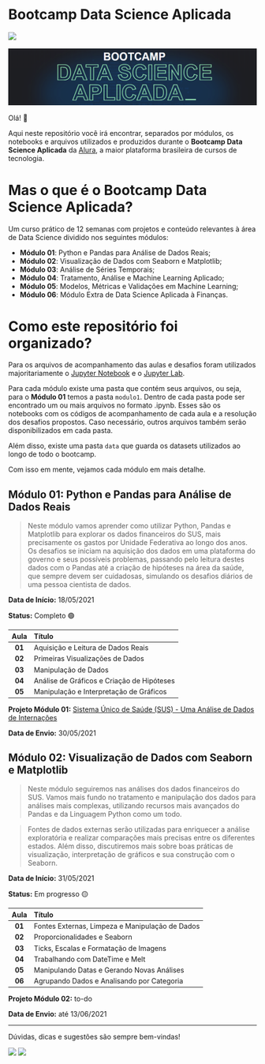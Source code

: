 # Bootcamp Data Science Aplicada

[<img src="https://img.shields.io/badge/author-Carolina%20Dias-ff69b4?style=flat-square"/>](https://github.com/diascarolina)

![](https://raw.githubusercontent.com/diascarolina/data-science-bootcamp/main/other/banner_bootcamp.png)

Olá! 👋

Aqui neste repositório você irá encontrar, separados por módulos, os notebooks e arquivos utilizados e produzidos durante o **Bootcamp Data Science Aplicada** da [Alura](https://www.youtube.com/watch?v=9muuROKRcME), a maior plataforma brasileira de cursos de tecnologia.

# Mas o que é o Bootcamp Data Science Aplicada?
Um curso prático de 12 semanas com projetos e conteúdo relevantes à área de Data Science dividido nos seguintes módulos:

- **Módulo 01**: Python e Pandas para Análise de Dados Reais;
- **Módulo 02**: Visualização de Dados com Seaborn e Matplotlib;
- **Módulo 03**: Análise de Séries Temporais;
- **Módulo 04**: Tratamento, Análise e Machine Learning Aplicado;
- **Módulo 05**: Modelos, Métricas e Validações em Machine Learning;
- **Módulo 06**: Módulo Extra de Data Science Aplicada à Finanças.

# Como este repositório foi organizado?

Para os arquivos de acompanhamento das aulas e desafios foram utilizados majoritariamente o [Jupyter Notebook](https://jupyter.org/) e o [Jupyter Lab](https://jupyterlab.readthedocs.io/en/stable/getting_started/overview.html).

Para cada módulo existe uma pasta que contém seus arquivos, ou seja, para o **Módulo 01** temos a pasta ```modulo1```. Dentro de cada pasta pode ser encontrado um ou mais arquivos no formato .ipynb. Esses são os notebooks com os códigos de acompanhamento de cada aula e a resolução dos desafios propostos. Caso necessário, outros arquivos também serão disponibilizados em cada pasta.

Além disso, existe uma pasta ```data``` que guarda os datasets utilizados ao longo de todo o bootcamp.

Com isso em mente, vejamos cada módulo em mais detalhe.

## Módulo 01: Python e Pandas para Análise de Dados Reais

> Neste módulo vamos aprender como utilizar Python, Pandas e Matplotlib para explorar os dados financeiros do SUS, mais precisamente os gastos por Unidade Federativa ao longo dos anos. Os desafios se iniciam na aquisição dos dados em uma plataforma do governo e seus possíveis problemas, passando pelo leitura destes dados com o Pandas até a criação de hipóteses na área da saúde, que sempre devem ser cuidadosas, simulando os desafios diários de uma pessoa cientista de dados.

**Data de Início:** 18/05/2021

**Status:** Completo 🟢

Aula | Título
:---:|:---
**01** | Aquisição e Leitura de Dados Reais
**02** | Primeiras Visualizações de Dados
**03** | Manipulação de Dados
**04** | Análise de Gráficos e Criação de Hipóteses
**05** | Manipulação e Interpretação de Gráficos

**Projeto Módulo 01:** [Sistema Único de Saúde (SUS) - Uma Análise de Dados de Internações](https://github.com/diascarolina/healthcare-analysis)

**Data de Envio:** 30/05/2021

## Módulo 02: Visualização de Dados com Seaborn e Matplotlib

> Neste módulo seguiremos nas análises dos dados financeiros do SUS. Vamos mais fundo no tratamento e manipulação dos dados para análises mais complexas, utilizando recursos mais avançados do Pandas e da Linguagem Python como um todo.

> Fontes de dados externas serão utilizadas para enriquecer a análise exploratória e realizar comparações mais precisas entre os diferentes estados. Além disso, discutiremos mais sobre boas práticas de visualização, interpretação de gráficos e sua construção com o Seaborn.

**Data de Início:** 31/05/2021

**Status:** Em progresso 🟡

Aula | Título
:---:|:---
**01** | Fontes Externas, Limpeza e Manipulação de Dados
**02** | Proporcionalidades e Seaborn
**03** | Ticks, Escalas e Formatação de Imagens
**04** | Trabalhando com DateTime e Melt
**05** | Manipulando Datas e Gerando Novas Análises
**06** | Agrupando Dados e Analisando por Categoria

**Projeto Módulo 02:** to-do

**Data de Envio:** até 13/06/2021

<hr>

Dúvidas, dicas e sugestões são sempre bem-vindas!

[<img src="https://img.shields.io/badge/carodias-0A66C2?style=flat-square&logo=linkedin&logoColor=white" />](https://www.linkedin.com/in/carodias/)
[<img src="https://img.shields.io/badge/mail-EA4335?style=flat-square&logo=Gmail&logoColor=white" />](mailto:carolinadiasw@gmail.com)
